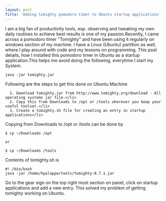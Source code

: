 ```yaml
---
layout: post
Title: 'Adding tomighty pomodoro timer to Ubuntu startup applications'
---
```


<p>I am a big fan of productivity tools, esp. observing and tweaking my own daily routines to achieve best results is one of my passion.Recently, I came across a pomodoro timer "Tomighty" and have been using it regularly on windows section of my machine. I have a Linux (Ubuntu) partition as well, where I play around with code and my lessons on programming. This post details, how I installed this pomodoro timer in Ubuntu as a startup application.This helps me avoid doing the following, everytime I start my System.</p>

    java -jar tomighty.jar

<p>Following are the steps to get this done on Ubuntu Machine</p>

      1. Download tomighty.jar from http://www.tomighty.org/download - All operating systems jar file.</li>
      2. Copy this from Downloads to /opt or /tools wherever you keep your useful toolset.</li>
      3. Create a tomighty.sh file for creating an entry in startup applications</li>


<p>Copying from Downloads to /opt or /tools can be done by</p>

    $ cp ~/Downloads /opt

    or

    $ cp ~/Downloads /tools

<p>Contents of tomighty.sh is </p>

    #! /bin/bash
    java -jar /home/hpalappe/tools/tomighty-0.7.1.jar

<p>Go to the gear sign on the top right most section on panel, click on startup applications and add a new entry. This solved my problem of getting tomighty working on Ubuntu.</p>
